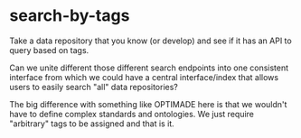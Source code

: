 # search-by-tags

Take a data repository that you know (or develop) and see if it has an API to query based on tags. 

Can we unite different those different search endpoints into one consistent interface from which we could have a central interface/index that allows users to easily search "all" data repositories? 

The big difference with something like OPTIMADE here is that we wouldn't have to define complex standards and ontologies. We just require "arbitrary" tags to be assigned and that is it.
